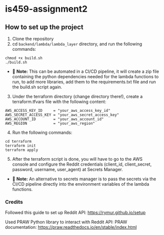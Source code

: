 # is459-assignment2


## How to set up the project

1. Clone the repository
2. cd `backend/lambda/lambda_layer` directory, and run the following commands:

```
chmod +x build.sh
./build.sh
```
- :memo: **Note:** This can be automated in a CI/CD pipeline, it will create a zip file containing the python dependencies needed for the lambda functions to run, to add more libraries, add them to the requirements.txt file and run the build.sh script again.

3. Under the terraform directory (change directory there!), create a terraform.tfvars file with the following content:

```
AWS_ACCESS_KEY_ID     = "your_aws_access_key_id"
AWS_SECRET_ACCESS_KEY = "your_aws_secret_access_key"
AWS_ACCOUNT_ID        = "your_aws_account_id"
AWS_REGION            = "your_aws_region"
```

4. Run the following commands:

```
cd terraform
terraform init
terraform apply
```

5. After the terraform script is done, you will have to go to the AWS console and configure the Reddit credentials (client_id, client_secret, password, username, user_agent) at Secrets Manager.
- :memo: **Note:** An alternative to secrets manager is to pass the secrets via the CI/CD pipeline directly into the environment variables of the lambda functions.


### Credits
Followed this guide to set up Reddit API:
https://rymur.github.io/setup

Used PRAW Python library to interact with Reddit API:
PRAW documentation:
https://praw.readthedocs.io/en/stable/index.html

